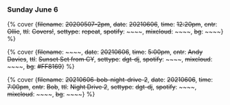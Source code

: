 ### Sunday June 6


{% cover {~~filename~~: ~~20200507-2pm~~, ~~date~~: ~~20210606~~, ~~time~~: ~~12:20pm~~, ~~cntr~~: ~~Ollie~~, ~~ttl~~: ~~Covers!~~, ~~settype~~: ~~repeat~~, ~~spotify~~: ~~~~, ~~mixcloud~~: ~~~~, ~~bg~~: ~~~~} %}

{% cover {~~filename~~: ~~~~, ~~date~~: ~~20210606~~, ~~time~~: ~~5:00pm~~, ~~cntr~~: ~~Andy Davies~~, ~~ttl~~: ~~Sunset Set from CY~~, ~~settype~~: ~~dgt-dj~~, ~~spotify~~: ~~~~, ~~mixcloud~~: ~~~~, ~~bg~~: ~~#FF8169~~} %}

{% cover {~~filename~~: ~~20210606-bob-night-drive-2~~, ~~date~~: ~~20210606~~, ~~time~~: ~~7:00pm~~, ~~cntr~~: ~~Bob~~, ~~ttl~~: ~~Night Drive 2~~, ~~settype~~: ~~dgt-dj~~, ~~spotify~~: ~~~~, ~~mixcloud~~: ~~~~, ~~bg~~: ~~~~} %}



<!-- ### See you at the weekend &#128513; -->
